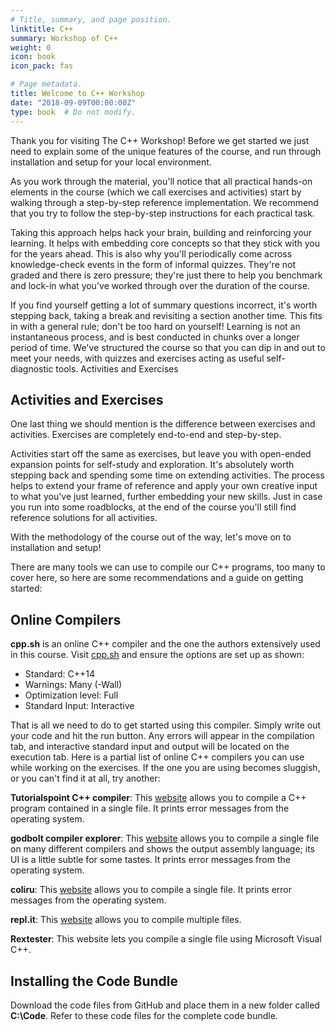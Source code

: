 ```yaml
---
# Title, summary, and page position.
linktitle: C++
summary: Workshop of C++
weight: 0
icon: book
icon_pack: fas

# Page metadata.
title: Welcome to C++ Workshop
date: "2018-09-09T00:00:00Z"
type: book  # Do not modify.
---
```


Thank you for visiting The C++ Workshop! Before we get started we just need to explain some of the unique features of the course, and run through installation and setup for your local environment.

As you work through the material, you'll notice that all practical hands-on elements in the course (which we call exercises and activities) start by walking through a step-by-step reference implementation. We recommend that you try to follow the step-by-step instructions for each practical task.

Taking this approach helps hack your brain, building and reinforcing your learning. It helps with embedding core concepts so that they stick with you for the years ahead. This is also why you'll periodically come across knowledge-check events in the form of informal quizzes. They're not graded and there is zero pressure; they're just there to help you benchmark and lock-in what you've worked through over the duration of the course.

If you find yourself getting a lot of summary questions incorrect, it's worth stepping back, taking a break and revisiting a section another time. This fits in with a general rule; don't be too hard on yourself! Learning is not an instantaneous process, and is best conducted in chunks over a longer period of time. We've structured the course so that you can dip in and out to meet your needs, with quizzes and exercises acting as useful self-diagnostic tools.
Activities and Exercises

## Activities and Exercises

One last thing we should mention is the difference between exercises and activities. Exercises are completely end-to-end and step-by-step.

Activities start off the same as exercises, but leave you with open-ended expansion points for self-study and exploration. It's absolutely worth stepping back and spending some time on extending activities. The process helps to extend your frame of reference and apply your own creative input to what you've just learned, further embedding your new skills. Just in case you run into some roadblocks, at the end of the course you'll still find reference solutions for all activities.

With the methodology of the course out of the way, let's move on to installation and setup!



There are many tools we can use to compile our C++ programs, too many to cover here, so here are some recommendations and a guide on getting started:

## Online Compilers

**cpp.sh** is an online C++ compiler and the one the authors extensively used in this course. Visit [cpp.sh](http://cpp.sh/) and ensure the options are set up as shown:

- Standard: C++14
- Warnings: Many (-Wall)
- Optimization level: Full
- Standard Input: Interactive

That is all we need to do to get started using this compiler. Simply write out your code and hit the run button. Any errors will appear in the compilation tab, and interactive standard input and output will be located on the execution tab. Here is a partial list of online C++ compilers you can use while working on the exercises. If the one you are using becomes sluggish, or you can't find it at all, try another:

**Tutorialspoint C++ compiler**: This [website](https://www.tutorialspoint.com/compile_cpp_online.php) allows you to compile a C++ program contained in a single file. It prints error messages from the operating system.

**godbolt compiler explorer**: This [website](https://godbolt.org/) allows you to compile a single file on many different compilers and shows the output assembly language; its UI is a little subtle for some tastes. It prints error messages from the operating system.

**coliru**: This [website](http://coliru.stacked-crooked.com/) allows you to compile a single file. It prints error messages from the operating system.

**repl.it**: This [website](https://repl.it/languages/cpp) allows you to compile multiple files.

**Rextester**: This website lets you compile a single file using Microsoft Visual C++.

## Installing the Code Bundle

Download the code files from GitHub and place them in a new folder called **C:\Code**. Refer to these code files for the complete code bundle.